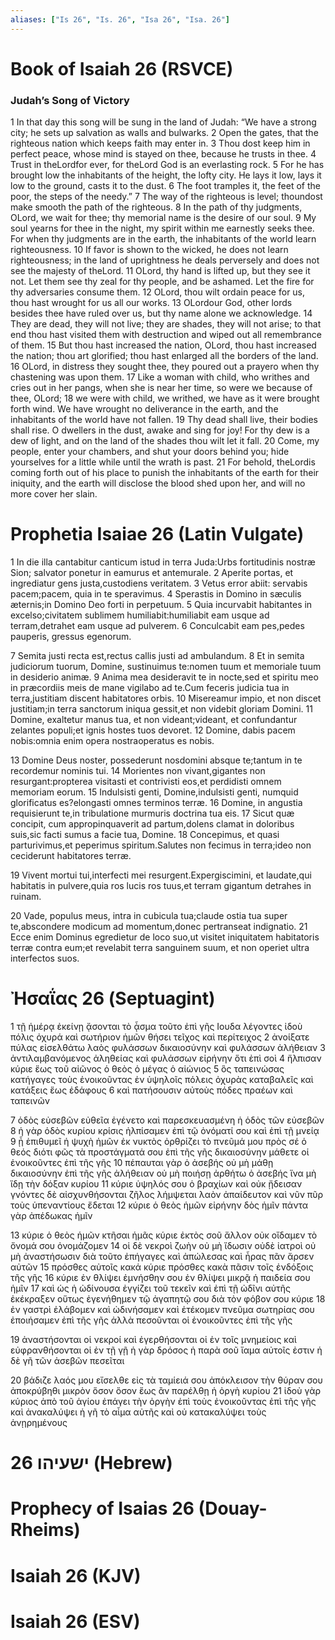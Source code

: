 ```yaml
---
aliases: ["Is 26", "Is. 26", "Isa 26", "Isa. 26"]
---
```



# Book of Isaiah 26 (RSVCE)

### Judah’s Song of Victory
1 In that day this song will be sung in the land of Judah: “We have a strong city; he sets up salvation as walls and bulwarks.
2 Open the gates, that the righteous nation which keeps faith may enter in.
3 Thou dost keep him in perfect peace, whose mind is stayed on thee, because he trusts in thee.
4 Trust in theLordfor ever, for theLord God is an everlasting rock.
5 For he has brought low the inhabitants of the height, the lofty city. He lays it low, lays it low to the ground, casts it to the dust.
6 The foot tramples it, the feet of the poor, the steps of the needy.”
7 The way of the righteous is level; thoundost make smooth the path of the righteous.
8 In the path of thy judgments, OLord, we wait for thee; thy memorial name is the desire of our soul.
9 My soul yearns for thee in the night, my spirit within me earnestly seeks thee. For when thy judgments are in the earth, the inhabitants of the world learn righteousness.
10 If favor is shown to the wicked, he does not learn righteousness; in the land of uprightness he deals perversely and does not see the majesty of theLord.
11 OLord, thy hand is lifted up, but they see it not. Let them see thy zeal for thy people, and be ashamed. Let the fire for thy adversaries consume them.
12 OLord, thou wilt ordain peace for us, thou hast wrought for us all our works.
13 OLordour God, other lords besides thee have ruled over us, but thy name alone we acknowledge.
14 They are dead, they will not live; they are shades, they will not arise; to that end thou hast visited them with destruction and wiped out all remembrance of them.
15 But thou hast increased the nation, OLord, thou hast increased the nation; thou art glorified; thou hast enlarged all the borders of the land.
16 OLord, in distress they sought thee, they poured out a prayero when thy chastening was upon them.
17 Like a woman with child, who writhes and cries out in her pangs, when she is near her time, so were we because of thee, OLord;
18 we were with child, we writhed, we have as it were brought forth wind. We have wrought no deliverance in the earth, and the inhabitants of the world have not fallen.
19 Thy dead shall live, their bodies shall rise. O dwellers in the dust, awake and sing for joy! For thy dew is a dew of light, and on the land of the shades thou wilt let it fall.
20 Come, my people, enter your chambers, and shut your doors behind you; hide yourselves for a little while until the wrath is past.
21 For behold, theLordis coming forth out of his place to punish the inhabitants of the earth for their iniquity, and the earth will disclose the blood shed upon her, and will no more cover her slain.


# Prophetia Isaiae 26 (Latin Vulgate)

1 In die illa cantabitur canticum istud in terra Juda:Urbs fortitudinis nostræ Sion; salvator ponetur in eamurus et antemurale.
2 Aperite portas, et ingrediatur gens justa,custodiens veritatem.
3 Vetus error abiit: servabis pacem;pacem, quia in te speravimus.
4 Sperastis in Domino in sæculis æternis;in Domino Deo forti in perpetuum.
5 Quia incurvabit habitantes in excelso;civitatem sublimem humiliabit:humiliabit eam usque ad terram,detrahet eam usque ad pulverem.
6 Conculcabit eam pes,pedes pauperis, gressus egenorum.

7 Semita justi recta est,rectus callis justi ad ambulandum.
8 Et in semita judiciorum tuorum, Domine, sustinuimus te:nomen tuum et memoriale tuum in desiderio animæ.
9 Anima mea desideravit te in nocte,sed et spiritu meo in præcordiis meis de mane vigilabo ad te.Cum feceris judicia tua in terra,justitiam discent habitatores orbis.
10 Misereamur impio, et non discet justitiam;in terra sanctorum iniqua gessit,et non videbit gloriam Domini.
11 Domine, exaltetur manus tua, et non videant;videant, et confundantur zelantes populi;et ignis hostes tuos devoret.
12 Domine, dabis pacem nobis:omnia enim opera nostraoperatus es nobis.

13 Domine Deus noster, possederunt nosdomini absque te;tantum in te recordemur nominis tui.
14 Morientes non vivant,gigantes non resurgant:propterea visitasti et contrivisti eos,et perdidisti omnem memoriam eorum.
15 Indulsisti genti, Domine,indulsisti genti, numquid glorificatus es?elongasti omnes terminos terræ.
16 Domine, in angustia requisierunt te,in tribulatione murmuris doctrina tua eis.
17 Sicut quæ concipit, cum appropinquaverit ad partum,dolens clamat in doloribus suis,sic facti sumus a facie tua, Domine.
18 Concepimus, et quasi parturivimus,et peperimus spiritum.Salutes non fecimus in terra;ideo non ceciderunt habitatores terræ.

19 Vivent mortui tui,interfecti mei resurgent.Expergiscimini, et laudate,qui habitatis in pulvere,quia ros lucis ros tuus,et terram gigantum detrahes in ruinam.

20 Vade, populus meus, intra in cubicula tua;claude ostia tua super te,abscondere modicum ad momentum,donec pertranseat indignatio.
21 Ecce enim Dominus egredietur de loco suo,ut visitet iniquitatem habitatoris terræ contra eum;et revelabit terra sanguinem suum, et non operiet ultra interfectos suos.


# Ἠσαΐας 26 (Septuagint)

1 τῇ ἡμέρᾳ ἐκείνῃ ᾄσονται τὸ ᾆσμα τοῦτο ἐπὶ γῆς Ιουδα λέγοντες ἰδοὺ πόλις ὀχυρά καὶ σωτήριον ἡμῶν θήσει τεῖχος καὶ περίτειχος
2 ἀνοίξατε πύλας εἰσελθάτω λαὸς φυλάσσων δικαιοσύνην καὶ φυλάσσων ἀλήθειαν
3 ἀντιλαμβανόμενος ἀληθείας καὶ φυλάσσων εἰρήνην ὅτι ἐπὶ σοὶ
4 ἤλπισαν κύριε ἕως τοῦ αἰῶνος ὁ θεὸς ὁ μέγας ὁ αἰώνιος
5 ὃς ταπεινώσας κατήγαγες τοὺς ἐνοικοῦντας ἐν ὑψηλοῖς πόλεις ὀχυρὰς καταβαλεῖς καὶ κατάξεις ἕως ἐδάφους
6 καὶ πατήσουσιν αὐτοὺς πόδες πραέων καὶ ταπεινῶν

7 ὁδὸς εὐσεβῶν εὐθεῖα ἐγένετο καὶ παρεσκευασμένη ἡ ὁδὸς τῶν εὐσεβῶν
8 ἡ γὰρ ὁδὸς κυρίου κρίσις ἠλπίσαμεν ἐπὶ τῷ ὀνόματί σου καὶ ἐπὶ τῇ μνείᾳ
9 ᾗ ἐπιθυμεῖ ἡ ψυχὴ ἡμῶν ἐκ νυκτὸς ὀρθρίζει τὸ πνεῦμά μου πρὸς σέ ὁ θεός διότι φῶς τὰ προστάγματά σου ἐπὶ τῆς γῆς δικαιοσύνην μάθετε οἱ ἐνοικοῦντες ἐπὶ τῆς γῆς
10 πέπαυται γὰρ ὁ ἀσεβής οὐ μὴ μάθῃ δικαιοσύνην ἐπὶ τῆς γῆς ἀλήθειαν οὐ μὴ ποιήσῃ ἀρθήτω ὁ ἀσεβής ἵνα μὴ ἴδῃ τὴν δόξαν κυρίου
11 κύριε ὑψηλός σου ὁ βραχίων καὶ οὐκ ᾔδεισαν γνόντες δὲ αἰσχυνθήσονται ζῆλος λήμψεται λαὸν ἀπαίδευτον καὶ νῦν πῦρ τοὺς ὑπεναντίους ἔδεται
12 κύριε ὁ θεὸς ἡμῶν εἰρήνην δὸς ἡμῖν πάντα γὰρ ἀπέδωκας ἡμῖν

13 κύριε ὁ θεὸς ἡμῶν κτῆσαι ἡμᾶς κύριε ἐκτὸς σοῦ ἄλλον οὐκ οἴδαμεν τὸ ὄνομά σου ὀνομάζομεν
14 οἱ δὲ νεκροὶ ζωὴν οὐ μὴ ἴδωσιν οὐδὲ ἰατροὶ οὐ μὴ ἀναστήσωσιν διὰ τοῦτο ἐπήγαγες καὶ ἀπώλεσας καὶ ἦρας πᾶν ἄρσεν αὐτῶν
15 πρόσθες αὐτοῖς κακά κύριε πρόσθες κακὰ πᾶσιν τοῖς ἐνδόξοις τῆς γῆς
16 κύριε ἐν θλίψει ἐμνήσθην σου ἐν θλίψει μικρᾷ ἡ παιδεία σου ἡμῖν
17 καὶ ὡς ἡ ὠδίνουσα ἐγγίζει τοῦ τεκεῖν καὶ ἐπὶ τῇ ὠδῖνι αὐτῆς ἐκέκραξεν οὕτως ἐγενήθημεν τῷ ἀγαπητῷ σου διὰ τὸν φόβον σου κύριε
18 ἐν γαστρὶ ἐλάβομεν καὶ ὠδινήσαμεν καὶ ἐτέκομεν πνεῦμα σωτηρίας σου ἐποιήσαμεν ἐπὶ τῆς γῆς ἀλλὰ πεσοῦνται οἱ ἐνοικοῦντες ἐπὶ τῆς γῆς

19 ἀναστήσονται οἱ νεκροί καὶ ἐγερθήσονται οἱ ἐν τοῖς μνημείοις καὶ εὐφρανθήσονται οἱ ἐν τῇ γῇ ἡ γὰρ δρόσος ἡ παρὰ σοῦ ἴαμα αὐτοῖς ἐστιν ἡ δὲ γῆ τῶν ἀσεβῶν πεσεῖται

20 βάδιζε λαός μου εἴσελθε εἰς τὰ ταμίειά σου ἀπόκλεισον τὴν θύραν σου ἀποκρύβηθι μικρὸν ὅσον ὅσον ἕως ἂν παρέλθῃ ἡ ὀργὴ κυρίου
21 ἰδοὺ γὰρ κύριος ἀπὸ τοῦ ἁγίου ἐπάγει τὴν ὀργὴν ἐπὶ τοὺς ἐνοικοῦντας ἐπὶ τῆς γῆς καὶ ἀνακαλύψει ἡ γῆ τὸ αἷμα αὐτῆς καὶ οὐ κατακαλύψει τοὺς ἀνῃρημένους


# 26 ישעיהו (Hebrew)


# Prophecy of Isaias 26 (Douay-Rheims)


# Isaiah 26 (KJV)


# Isaiah 26 (ESV)

